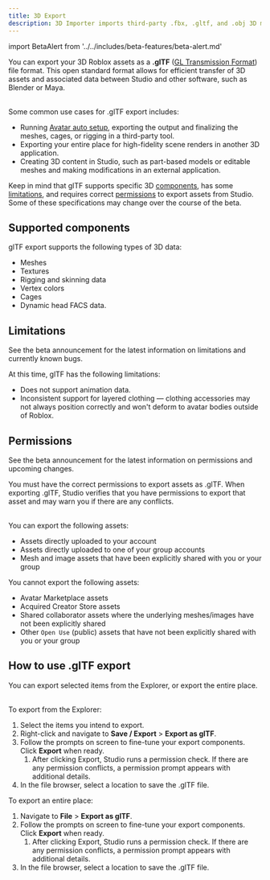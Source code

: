 ```yaml
---
title: 3D Export
description: 3D Importer imports third-party .fbx, .gltf, and .obj 3D model assets into Studio.
---
```


import BetaAlert from '../../includes/beta-features/beta-alert.md'

<BetaAlert betaName="glTF Export" leadIn="This feature is currently in beta. Enable it through " leadOut="." components={props.components} />

You can export your 3D Roblox assets as a **.glTF** ([GL Transmission Format](https://en.wikipedia.org/wiki/GlTF)) file format. This open standard format allows for efficient transfer of 3D assets and associated data between Studio and other software, such as Blender or Maya.

<br />
Some common use cases for .glTF export includes:

- Running [Avatar auto setup](../../avatar-setup/index.md#auto-setup), exporting the output and finalizing the meshes, cages, or rigging in a third-party tool.
- Exporting your entire place for high-fidelity scene renders in another 3D application.
- Creating 3D content in Studio, such as part-based models or editable meshes and making modifications in an external application.

Keep in mind that glTF supports specific 3D [components](#supported-components), has some [limitations](#limitations), and requires correct [permissions](#limitations) to export assets from Studio. Some of these specifications may change over the course of the beta.

## Supported components

glTF export supports the following types of 3D data:

- Meshes
- Textures
- Rigging and skinning data
- Vertex colors
- Cages
- Dynamic head FACS data.

## Limitations

<Alert severity = 'warning'>
See the beta announcement for the latest information on limitations and currently known bugs.
</Alert>

At this time, glTF has the following limitations:

- Does not support animation data.
- Inconsistent support for layered clothing — clothing accessories may not always position correctly and won't deform to avatar bodies outside of Roblox.

## Permissions

<Alert severity = 'warning'>
See the beta announcement for the latest information on permissions and upcoming changes.
</Alert>

You must have the correct permissions to export assets as .glTF. When exporting .glTF, Studio verifies that you have permissions to export that asset and may warn you if there are any conflicts.

<br />
You can export the following assets:

- Assets directly uploaded to your account
- Assets directly uploaded to one of your group accounts
- Mesh and image assets that have been explicitly shared with you or your group

You cannot export the following assets:

- Avatar Marketplace assets
- Acquired Creator Store assets
- Shared collaborator assets where the underlying meshes/images have not been explicitly shared
- Other `Open Use` (public) assets that have not been explicitly shared with you or your group

## How to use .glTF export

<BetaAlert betaName="glTF Export" leadIn="This feature is currently in beta. Enable it through " leadOut="." components={props.components} />

You can export selected items from the Explorer, or export the entire place.

<br />
To export from the Explorer:

1. Select the items you intend to export.
2. Right-click and navigate to **Save / Export** > **Export as glTF**.
3. Follow the prompts on screen to fine-tune your export components. Click **Export** when ready.
   1. After clicking Export, Studio runs a permission check. If there are any permission conflicts, a permission prompt appears with additional details.
4. In the file browser, select a location to save the .glTF file.

To export an entire place:

1. Navigate to **File** > **Export as glTF**.
2. Follow the prompts on screen to fine-tune your export components. Click **Export** when ready.
   1. After clicking Export, Studio runs a permission check. If there are any permission conflicts, a permission prompt appears with additional details.
3. In the file browser, select a location to save the .glTF file.

